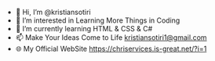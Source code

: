 - 👋 Hi, I’m @kristiansotiri
- 👀 I’m interested in Learning More Things in Coding
- 🌱 I’m currently learning HTML & CSS & C# 
- 📫 Make Your Ideas Come to Life kristiansotiri1@gmail.com
- 🌐 My Official WebSite https://chriservices.is-great.net/?i=1

<!---
kristiansotiris/kristiansotiris is a ✨ special ✨ repository because its `README.md` (this file) appears on your GitHub profile.
You can click the Preview link to take a look at your changes.
--->
